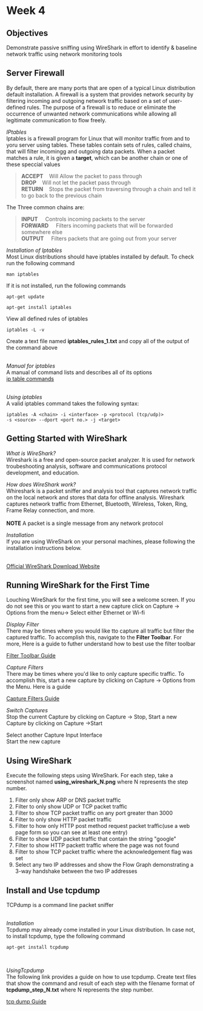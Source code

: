 # Week 4
## Objectives
Demonstrate passive sniffing using WireShark in effort to identify & baseline network traffic using network monitoring tools

## Server Firewall
By default, there are many ports that are open of a typical Linux distribution default installation. A firewall is a system that provides network security by filtering incoming and outgoing network traffic based on a set of user-defined rules. The purpose of a firewall is  to reduce or eliminate the occurrence of unwanted network communications while allowing all legitimate communication to flow freely.

_IPtables_<br>
Iptables is a firewall program for Linux that will monitor traffic from and to yoru server using tables. These tables contain sets of rules, called chains, that will filter incomingg and outgoing data packets. When a packet matches a rule, it is given a **target**, which can be another chain or one of these speccial values

> **ACCEPT**&nbsp;&nbsp;&nbsp;&nbsp;Will Allow the packet to pass through<br>
> **DROP**&nbsp;&nbsp;&nbsp;&nbsp;Will not let the packet pass through<br>
> **RETURN**&nbsp;&nbsp;&nbsp;&nbsp;Stops the packet from traversing through a chain and tell it to go back to the previous chain

The Three common chains are:

> **INPUT**&nbsp;&nbsp;&nbsp;&nbsp; Controls incoming packets to the server<br>
> **FORWARD**&nbsp;&nbsp;&nbsp;&nbsp; Filters incoming packets that will be forwarded somewhere else<br>
> **OUTPUT**&nbsp;&nbsp;&nbsp;&nbsp; Filters packets that are going out from your server

_Installation of Iptables_<br>
Most Linux distributions should have iptables installed by default. To check run the following command
```
man iptables
```
If it is not installed, run the following commands
```
apt-get update
```
```
apt-get install iptables
```
View all defined rules of iptables
```
iptables -L -v
```
Create a text file named **iptables_rules_1.txt** and copy all of the output of the command above<br><br>

_Manual for iptables_<br>
A manual of command lists and describes all of its options<br>
[ip table commands](https://linux.die.net/man/8/iptables)<br><br>

_Using iptables_<br>
A valid iptables command takes the following syntax:
```
iptables -A <chain> -i <interface> -p <protocol (tcp/udp)>
-s <source> --dport <port no.> -j <target>
```
## Getting Started with WireShark

_What is WireShark?_<br>
Wireshark is a free and open-source packet analyzer. It is used for network troubeshooting analysis, software and communications protocol development, and education.<br>

_How does WireShark work?_<br>
Whireshark is a packet sniffer and analysis tool that captures network traffic on the local network and stores that data for offline analysis. Wireshark captures network traffic from Ethernet, Bluetooth, Wireless, Token, Ring, Frame Relay connection, and more.<br><br>
**NOTE** A packet is a single message from any network protocol<br>

_Installation_<br>
If you are using WireShark on your personal machines, please following the installation instructions below.<br><br>

[Official WireShark Download Website](https://www.wireshark.org/download.html)

## Running WireShark for the First Time

Louching WireShark for the first time, you will see a welcome screen. If you do not see this or you want to start a new capture click on Capture -> Options from the menu-> Select either Ethernet or Wi-fi<br>

_Display Filter_<br>
There may be times where you would like tto capture all traffic but filter the captured traffic. To accomplish this, navigate to the **Filter Toolbar**. For more, Here is a guide to futher understand how to best use the filter toolbar

[Filter Toolbar Guide](https://wiki.wireshark.org/DisplayFilters#Examples)<br>

_Capture Filters_<br>
There may be times where you'd like to only capture specific traffic. To accomplish this, start a new capture by clicking on Capture -> Options from the Menu. Here is a guide

[Capture Filters Guide](https://wiki.wireshark.org/CaptureFilters#Capture_filter_is_not_a_display_filter)<br>

_Switch Captures_<br>
Stop the current Capture by clicking on Capture -> Stop, Start a new Capture by clicking on Capture ->Start<br>

Select another Capture Input Interface<br>
Start the new capture<br>

## Using WireShark
Execute the following steps using WireShark. For each step, take a screenshot named **using_wireshark_N.png** where N represents the step number.
1. Filter only show ARP or DNS packet traffic
2. Filter to only show UDP or TCP packet traffic
3. Filter to show TCP packet traffic on any port greater than 3000
4. Filter to only show HTTP packet traffic
5. Filter to how only HTTP post method request packet traffic(use a web page form so you can see at least one entry)
6. Filter to show UDP packet traffic that contain the string "google"
7. Filter to show HTTP packett traffic where the page was not found
8. Filter to show TCP packet traffic where the acknowledgement flag was set
9. Select any two IP addresses and show the Flow Graph demonstrating a 3-way handshake between the two IP addresses

## Install and Use tcpdump
TCPdump is a command line packet sniffer<br><br>

_Installation_<br>
Tcpdump may already come installed in your Linux distribution. In case not, to install tcpdump, type the following command
```
apt-get install tcpdump
```
<br>

_UsingTcpdump_<br>
The following link provides a guide on how to use tcpdump. Create text files that show the command and result of each step with the filename format of **tcpdump_step_N.txt** where N represents the step number.

[tcp dump Guide](https://www.tecmint.com/12-tcpdump-commands-a-network-sniffer-tool/)
